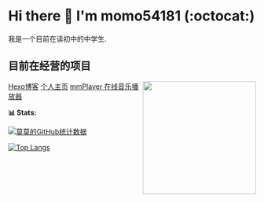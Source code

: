 # Hi there 👋 I'm momo54181 (:octocat:)
我是一个目前在读初中的中学生.
## 目前在经营的项目
<img align='right' src="[https://moimger.moudio.top/img/me.jpg](https://p0.meituan.net/csc/e1fb35b817ad1d0826b1e5221eef18d6112850.webp)" width="230">
<a href="https://blog.moudio.top">Hexo博客</a>
<a href="https://www.moudio.top">个人主页</a>
<a href="https://music.moudio.top">mmPlayer 在线音乐播放器</a>

**📊 Stats:**

[![莫莫的GitHub统计数据](https://github-readme-stats.vercel.app/api?username=momo54181&locale=cn&show_icons=true&count_private=true&bg_color=45,191970,B0C4DE&icon_color=6495ED&title_color=6495ED)](https://github.com/momo54181)

[![Top Langs](https://github-readme-stats.vercel.app/api/top-langs/?username=momo54181&layout=compact&locale=cn&show_icons=true&count_private=true&bg_color=45,191970,B0C4DE&title_color=6495ED)](https://github.com/momo54181)

